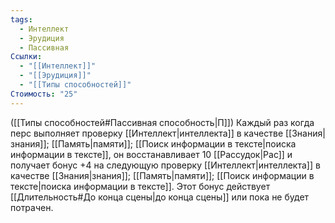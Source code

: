 ```yaml
---
tags:
  - Интеллект
  - Эрудиция
  - Пассивная
Ссылки:
  - "[[Интеллект]]"
  - "[[Эрудиция]]"
  - "[[Типы способностей]]"
Стоимость: "25"
---
```

([[Типы способностей#Пассивная способность|П]]) Каждый раз когда перс выполняет проверку [[Интеллект|интеллекта]] в качестве [[Знания|знания]]; [[Память|памяти]]; [[Поиск информации в тексте|поиска информации в тексте]], он восстанавливает 10 [[Рассудок|Рас]] и получает бонус +4 на следующую проверку [[Интеллект|интеллекта]] в качестве [[Знания|знания]]; [[Память|памяти]]; [[Поиск информации в тексте|поиска информации в тексте]]. Этот бонус действует [[Длительность#До конца сцены|до конца сцены]] или пока не будет потрачен. 